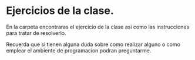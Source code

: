 # Ejercicios de la clase.
En la carpeta encontraras el ejercicio de la clase asi como las instrucciones para tratar de resolverlo.

Recuerda que si tienen alguna duda sobre como realizar alguno o como emplear el ambiente de programacion podran preguntarme.
